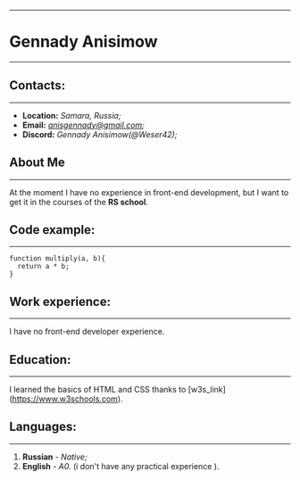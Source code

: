 ***
# __Gennady Anisimow__
***
## __Contacts:__
***
* __Location:__ *Samara, Russia;*
* __Email:__ *anisgennady@gmail.com;*
* __Discord:__ *Gennady Anisimow(@Weser42);*
## About Me
***
At the moment I have no experience in front-end development, but I want to get it in the courses of the **RS school**. 
## __Code example:__
***
```
function multiply(a, b){
  return a * b;
}
```
## __Work experience:__
***
I have no front-end developer experience. 
## __Education:__
***
I learned the basics of HTML and CSS thanks to [w3s_link] (https://www.w3schools.com).
## __Languages:__
***
1. __Russian__ *- Native;*
2. __English__ *- A0.* (i don't have any practical experience ).
